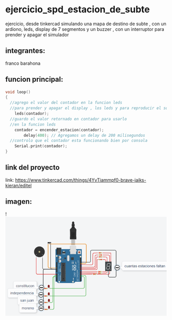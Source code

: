 # ejercicio_spd_estacion_de_subte
ejercicio, desde tinkercad  simulando una mapa de destino de subte , con un ardiono, leds, display de 7 segmentos y un buzzer , con un interruptor para prender y apagar el simulador

## integrantes:
franco barahona

## funcion principal:
~~~ C 
void loop()
{	
  //agrego el valor del contador en la funcion leds
  //para prender y apagar el display , los leds y para reproducir el sonido del buzzer
	leds(contador);
  //guardo el valor retornado en contador para usarlo
  //en la funcion leds
  	contador = encender_estacion(contador);
        delay(400); // Agregamos un delay de 200 milisegundos
  //controlo que el contador esta funcionando bien por consola
  	Serial.print(contador);
}
~~~

## link del proyecto 
link: https://www.tinkercad.com/things/4YvTiammpf0-brave-jaiks-kieran/editel

## imagen:
!![Tinkercad](./img/tinkercad.png)
